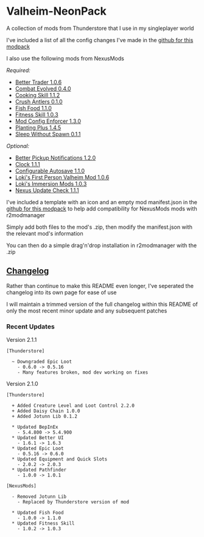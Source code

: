 # Valheim-NeonPack

A collection of mods from Thunderstore that I use in my singleplayer world

I've included a list of all the config changes I've made in the [github for this modpack][github-extras]

I also use the following mods from NexusMods

_Required:_

- [Better Trader 1.0.6][better-trader]
- [Combat Evolved 0.4.0][combat-evolved]
- [Cooking Skill 1.1.2][cooking-skill]
- [Crush Antlers 0.1.0][crush-antlers]
- [Fish Food 1.1.0][fish-food]
- [Fitness Skill 1.0.3][fitness-skill]
- [Mod Config Enforcer 1.3.0][mod-config-enforcer]
- [Planting Plus 1.4.5][planting-plus]
- [Sleep Without Spawn 0.1.1][sleep-without-spawn]

_Optional:_

- [Better Pickup Notifications 1.2.0][better-pickup-notifications]
- [Clock 1.1.1][clock]
- [Configurable Autosave 1.1.0][configurable-autosave]
- [Loki's First Person Valheim Mod 1.0.6][lokis-first-person]
- [Loki's Immersion Mods 1.0.3][lokis-immersion]
- [Nexus Update Check 1.1.1][nexus-update-check]

I've included a template with an icon and an empty mod manifest.json in the [github for this modpack][github-extras] to help add compatibility for NexusMods mods with r2modmanager

Simply add both files to the mod's .zip, then modify the manifest.json with the relevant mod's information

You can then do a simple drag'n'drop installation in r2modmanager with the .zip

## [Changelog][changelog]

Rather than continue to make this README even longer, I've seperated the changelog into its own page for ease of use

I will maintain a trimmed version of the full changelog within this README of only the most recent minor update and any subsequent patches

### Recent Updates

Version 2.1.1

```text
[Thunderstore]

  ~ Downgraded Epic Loot
    - 0.6.0 -> 0.5.16
    - Many features broken, mod dev working on fixes
```

Version 2.1.0

```text
[Thunderstore]

  + Added Creature Level and Loot Control 2.2.0
  + Added Daisy Chain 1.0.0
  + Added Jotunn Lib 0.1.2

  * Updated BepInEx
    - 5.4.800 -> 5.4.900
  * Updated Better UI
    - 1.6.1 -> 1.6.3
  * Updated Epic Loot
    - 0.5.16 -> 0.6.0
  * Updated Equipment and Quick Slots
    - 2.0.2 -> 2.0.3
  * Updated Pathfinder
    - 1.0.0 -> 1.0.1

[NexusMods]

  - Removed Jotunn Lib
    - Replaced by Thunderstore version of mod

  * Updated Fish Food
    - 1.0.0 -> 1.1.0
  * Updated Fitness Skill
    - 1.0.2 -> 1.0.3
```

[changelog]: https://github.com/NeonCarbide/Valheim-NeonPack/blob/main/CHANGELOG.md
[github-extras]: https://github.com/NeonCarbide/Valheim-NeonPack/tree/main/extras
[issue-1]: https://github.com/NeonCarbide/Valheim-NeonPack/issues/1

<!-- Mod Links -->

[better-pickup-notifications]: https://www.nexusmods.com/valheim/mods/528
[better-trader]: https://www.nexusmods.com/valheim/mods/433
[clock]: https://www.nexusmods.com/valheim/mods/85
[combat-evolved]: https://www.nexusmods.com/valheim/mods/301
[configurable-autosave]: https://www.nexusmods.com/valheim/mods/199
[cooking-skill]: https://www.nexusmods.com/valheim/mods/483
[crush-antlers]: https://www.nexusmods.com/valheim/mods/590
[fish-food]: https://www.nexusmods.com/valheim/mods/531
[fitness-skill]: https://www.nexusmods.com/valheim/mods/388
[gathering-skill]: https://www.nexusmods.com/valheim/mods/342
[jotunn-lib]: https://www.nexusmods.com/valheim/mods/507
[lokis-first-person]: https://www.nexusmods.com/valheim/mods/100
[lokis-immersion]: https://www.nexusmods.com/valheim/mods/139
[minimap-plus]: https://www.nexusmods.com/valheim/mods/242
[mod-config-enforcer]: https://www.nexusmods.com/valheim/mods/460
[nexus-update-check]: https://www.nexusmods.com/valheim/mods/102
[planting-plus]: https://www.nexusmods.com/valheim/mods/274
[sleep-without-spawn]: https://www.nexusmods.com/valheim/mods/261
[useful-paths]: https://www.nexusmods.com/valheim/mods/438
